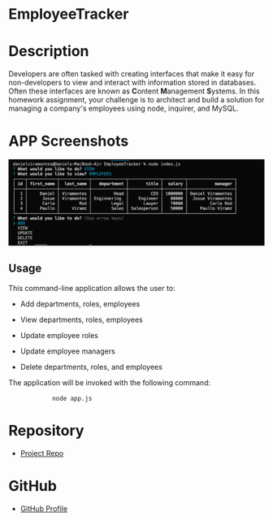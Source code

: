# EmployeeTracker

# Description 

Developers are often tasked with creating interfaces that make it easy for non-developers to view and interact with information stored in databases. Often these interfaces are known as **C**ontent **M**anagement **S**ystems. In this homework assignment, your challenge is to architect and build a solution for managing a company's employees using node, inquirer, and MySQL.

# APP Screenshots 
![Foto1](Foto1.png) 

## Usage

This command-line application allows the user to:

  * Add departments, roles, employees

  * View departments, roles, employees

  * Update employee roles

  * Update employee managers

  * Delete departments, roles, and employees

The application will be invoked with the following command:

                node app.js


# Repository
- [Project Repo](https://github.com/danielviram/EmployeeTracker)
# GitHub
- [GitHub Profile](https://github.com/danielviram)